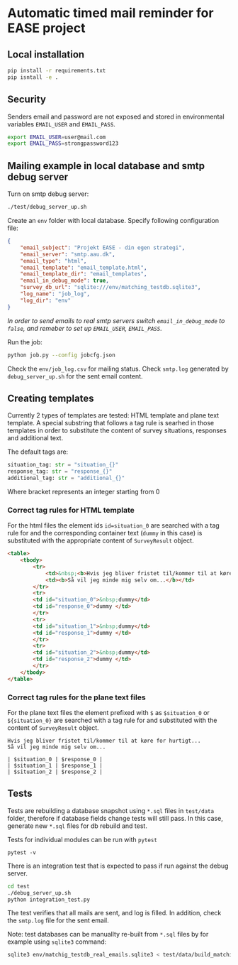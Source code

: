 # Automatic timed mail reminder for EASE project

## Local installation

```sh
pip install -r requirements.txt
pip isntall -e .
```

## Security
Senders email and password are not exposed and stored in environmental variables `EMAIL_USER` and `EMAIL_PASS`.

```sh
export EMAIL_USER=user@mail.com
export EMAIL_PASS=strongpassword123
```

## Mailing example in local database and smtp debug server
Turn on smtp debug server:
```sh
./test/debug_server_up.sh
```
Create an `env` folder with local database. Specify following configuration file:
```json
{
    "email_subject": "Projekt EASE - din egen strategi",
    "email_server": "smtp.aau.dk",
    "email_type": "html",
    "email_template": "email_template.html",
    "email_template_dir": "email_templates",
    "email_in_debug_mode": true,
    "survey_db_url": "sqlite:///env/matching_testdb.sqlite3",
    "log_name": "job_log",
    "log_dir": "env"
}
```
_In order to send emails to real smtp servers switch `email_in_debug_mode` to `false`, and remeber to set up `EMAIL_USER`, `EMAIL_PASS`._

Run the job:

```sh
python job.py --config jobcfg.json
```
Check the `env/job_log.csv` for mailing status. Check `smtp.log` generated by `debug_server_up.sh` for the sent email content.



## Creating templates
Currently 2 types of templates are tested: HTML template and plane text template. A special substring that follows a tag rule is searhed in those templates in order to substitute the content of survey situations, responses and additional text.

The default tags are:
```python
situation_tag: str = "situation_{}"
response_tag: str = "response_{}"
additional_tag: str = "additional_{}"
```
Where bracket represents an integer starting from 0

### Correct tag rules for HTML template
For the html files the element ids `id=situation_0` are searched with a tag rule for and the corresponding container text (`dummy` in this case) is substituted with the appropriate content of `SurveyResult` object.
```html
<table>
    <tbody>
        <tr>
            <td>&nbsp;<b>Hvis jeg bliver fristet til/kommer til at køre for hurtigt...</b></td>
            <td><b>Så vil jeg minde mig selv om...</b></td>
        </tr>
        <tr>
        <td id="situation_0">&nbsp;dummy</td>
        <td id="response_0">dummy </td>
        </tr>
        <tr>
        <td id="situation_1">&nbsp;dummy</td>
        <td id="response_1">dummy </td>
        </tr>
        <tr>
        <td id="situation_2">&nbsp;dummy</td>
        <td id="response_2">dummy </td>
        </tr>
    </tbody>
</table>
```
### Correct tag rules for the plane text files
For the plane text files the element prefixed with `$` as `$situation_0` or `${situation_0}` are searched with a tag rule for and substituted with the content of `SurveyResult` object.
```
Hvis jeg bliver fristet til/kommer til at køre for hurtigt...
Så vil jeg minde mig selv om...

| $situation_0 | $response_0 |
| $situation_1 | $response_1 |
| $situation_2 | $response_2 |
```

## Tests
Tests are rebuilding a database snapshot using `*.sql` files in `test/data` folder, therefore if database fields change tests will still pass. In this case, generate new `*.sql` files for db rebuild and test.

Tests for individual modules can be run with `pytest`
```
pytest -v
```

There is an integration test that is expected to pass if run against the debug server.
```sh
cd test
./debug_server_up.sh
python integration_test.py
```

The test verifies that all mails are sent, and log is filled. In addition, check the `smtp.log` file for the sent email.

Note: test databases can be manuallty re-built from `*.sql` files by for example using `sqlite3` command:
```sh
sqlite3 env/matchig_testdb_real_emails.sqlite3 < test/data/build_matching_testdb_real_emails.sql
```